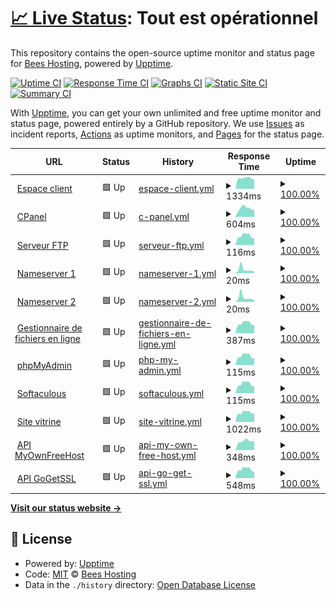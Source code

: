 # [📈 Live Status](https://status.beeshosting.eu.org): <!--live status--> **Tout est opérationnel**

This repository contains the open-source uptime monitor and status page for [Bees Hosting](www.beeshosting.fr), powered by [Upptime](https://github.com/upptime/upptime).

[![Uptime CI](https://github.com/Bees-Hosting/statuspage/workflows/Uptime%20CI/badge.svg)](https://github.com/Bees-Hosting/statuspage/actions?query=workflow%3A%22Uptime+CI%22)
[![Response Time CI](https://github.com/Bees-Hosting/statuspage/workflows/Response%20Time%20CI/badge.svg)](https://github.com/Bees-Hosting/statuspage/actions?query=workflow%3A%22Response+Time+CI%22)
[![Graphs CI](https://github.com/Bees-Hosting/statuspage/workflows/Graphs%20CI/badge.svg)](https://github.com/Bees-Hosting/statuspage/actions?query=workflow%3A%22Graphs+CI%22)
[![Static Site CI](https://github.com/Bees-Hosting/statuspage/workflows/Static%20Site%20CI/badge.svg)](https://github.com/Bees-Hosting/statuspage/actions?query=workflow%3A%22Static+Site+CI%22)
[![Summary CI](https://github.com/Bees-Hosting/statuspage/workflows/Summary%20CI/badge.svg)](https://github.com/Bees-Hosting/statuspage/actions?query=workflow%3A%22Summary+CI%22)

With [Upptime](https://upptime.js.org), you can get your own unlimited and free uptime monitor and status page, powered entirely by a GitHub repository. We use [Issues](https://github.com/Bees-Hosting/statuspage/issues) as incident reports, [Actions](https://github.com/Bees-Hosting/statuspage/actions) as uptime monitors, and [Pages](https://status.beeshosting.eu.org) for the status page.

<!--start: status pages-->
<!-- This summary is generated by Upptime (https://github.com/upptime/upptime) -->
<!-- Do not edit this manually, your changes will be overwritten -->
<!-- prettier-ignore -->
| URL | Status | History | Response Time | Uptime |
| --- | ------ | ------- | ------------- | ------ |
| <img alt="" src="https://icons.duckduckgo.com/ip3/my.beestech.fr.ico" height="13"> [Espace client](https://my.beestech.fr) | 🟩 Up | [espace-client.yml](https://github.com/beestechfr/statuspage/commits/HEAD/history/espace-client.yml) | <details><summary><img alt="Response time graph" src="./graphs/espace-client/response-time-week.png" height="20"> 1334ms</summary><br><a href="https://status.beestech.fr/history/espace-client"><img alt="Response time 1578" src="https://img.shields.io/endpoint?url=https%3A%2F%2Fraw.githubusercontent.com%2Fbeestechfr%2Fstatuspage%2FHEAD%2Fapi%2Fespace-client%2Fresponse-time.json"></a><br><a href="https://status.beestech.fr/history/espace-client"><img alt="24-hour response time 1186" src="https://img.shields.io/endpoint?url=https%3A%2F%2Fraw.githubusercontent.com%2Fbeestechfr%2Fstatuspage%2FHEAD%2Fapi%2Fespace-client%2Fresponse-time-day.json"></a><br><a href="https://status.beestech.fr/history/espace-client"><img alt="7-day response time 1334" src="https://img.shields.io/endpoint?url=https%3A%2F%2Fraw.githubusercontent.com%2Fbeestechfr%2Fstatuspage%2FHEAD%2Fapi%2Fespace-client%2Fresponse-time-week.json"></a><br><a href="https://status.beestech.fr/history/espace-client"><img alt="30-day response time 1493" src="https://img.shields.io/endpoint?url=https%3A%2F%2Fraw.githubusercontent.com%2Fbeestechfr%2Fstatuspage%2FHEAD%2Fapi%2Fespace-client%2Fresponse-time-month.json"></a><br><a href="https://status.beestech.fr/history/espace-client"><img alt="1-year response time 1820" src="https://img.shields.io/endpoint?url=https%3A%2F%2Fraw.githubusercontent.com%2Fbeestechfr%2Fstatuspage%2FHEAD%2Fapi%2Fespace-client%2Fresponse-time-year.json"></a></details> | <details><summary><a href="https://status.beestech.fr/history/espace-client">100.00%</a></summary><a href="https://status.beestech.fr/history/espace-client"><img alt="All-time uptime 35.74%" src="https://img.shields.io/endpoint?url=https%3A%2F%2Fraw.githubusercontent.com%2Fbeestechfr%2Fstatuspage%2FHEAD%2Fapi%2Fespace-client%2Fuptime.json"></a><br><a href="https://status.beestech.fr/history/espace-client"><img alt="24-hour uptime 100.00%" src="https://img.shields.io/endpoint?url=https%3A%2F%2Fraw.githubusercontent.com%2Fbeestechfr%2Fstatuspage%2FHEAD%2Fapi%2Fespace-client%2Fuptime-day.json"></a><br><a href="https://status.beestech.fr/history/espace-client"><img alt="7-day uptime 100.00%" src="https://img.shields.io/endpoint?url=https%3A%2F%2Fraw.githubusercontent.com%2Fbeestechfr%2Fstatuspage%2FHEAD%2Fapi%2Fespace-client%2Fuptime-week.json"></a><br><a href="https://status.beestech.fr/history/espace-client"><img alt="30-day uptime 52.56%" src="https://img.shields.io/endpoint?url=https%3A%2F%2Fraw.githubusercontent.com%2Fbeestechfr%2Fstatuspage%2FHEAD%2Fapi%2Fespace-client%2Fuptime-month.json"></a><br><a href="https://status.beestech.fr/history/espace-client"><img alt="1-year uptime 20.73%" src="https://img.shields.io/endpoint?url=https%3A%2F%2Fraw.githubusercontent.com%2Fbeestechfr%2Fstatuspage%2FHEAD%2Fapi%2Fespace-client%2Fuptime-year.json"></a></details>
| <img alt="" src="https://icons.duckduckgo.com/ip3/cpanel.beestech.site.ico" height="13"> [CPanel](https://cpanel.beestech.site) | 🟩 Up | [c-panel.yml](https://github.com/beestechfr/statuspage/commits/HEAD/history/c-panel.yml) | <details><summary><img alt="Response time graph" src="./graphs/c-panel/response-time-week.png" height="20"> 604ms</summary><br><a href="https://status.beestech.fr/history/c-panel"><img alt="Response time 1113" src="https://img.shields.io/endpoint?url=https%3A%2F%2Fraw.githubusercontent.com%2Fbeestechfr%2Fstatuspage%2FHEAD%2Fapi%2Fc-panel%2Fresponse-time.json"></a><br><a href="https://status.beestech.fr/history/c-panel"><img alt="24-hour response time 496" src="https://img.shields.io/endpoint?url=https%3A%2F%2Fraw.githubusercontent.com%2Fbeestechfr%2Fstatuspage%2FHEAD%2Fapi%2Fc-panel%2Fresponse-time-day.json"></a><br><a href="https://status.beestech.fr/history/c-panel"><img alt="7-day response time 604" src="https://img.shields.io/endpoint?url=https%3A%2F%2Fraw.githubusercontent.com%2Fbeestechfr%2Fstatuspage%2FHEAD%2Fapi%2Fc-panel%2Fresponse-time-week.json"></a><br><a href="https://status.beestech.fr/history/c-panel"><img alt="30-day response time 903" src="https://img.shields.io/endpoint?url=https%3A%2F%2Fraw.githubusercontent.com%2Fbeestechfr%2Fstatuspage%2FHEAD%2Fapi%2Fc-panel%2Fresponse-time-month.json"></a><br><a href="https://status.beestech.fr/history/c-panel"><img alt="1-year response time 854" src="https://img.shields.io/endpoint?url=https%3A%2F%2Fraw.githubusercontent.com%2Fbeestechfr%2Fstatuspage%2FHEAD%2Fapi%2Fc-panel%2Fresponse-time-year.json"></a></details> | <details><summary><a href="https://status.beestech.fr/history/c-panel">100.00%</a></summary><a href="https://status.beestech.fr/history/c-panel"><img alt="All-time uptime 37.72%" src="https://img.shields.io/endpoint?url=https%3A%2F%2Fraw.githubusercontent.com%2Fbeestechfr%2Fstatuspage%2FHEAD%2Fapi%2Fc-panel%2Fuptime.json"></a><br><a href="https://status.beestech.fr/history/c-panel"><img alt="24-hour uptime 100.00%" src="https://img.shields.io/endpoint?url=https%3A%2F%2Fraw.githubusercontent.com%2Fbeestechfr%2Fstatuspage%2FHEAD%2Fapi%2Fc-panel%2Fuptime-day.json"></a><br><a href="https://status.beestech.fr/history/c-panel"><img alt="7-day uptime 100.00%" src="https://img.shields.io/endpoint?url=https%3A%2F%2Fraw.githubusercontent.com%2Fbeestechfr%2Fstatuspage%2FHEAD%2Fapi%2Fc-panel%2Fuptime-week.json"></a><br><a href="https://status.beestech.fr/history/c-panel"><img alt="30-day uptime 52.56%" src="https://img.shields.io/endpoint?url=https%3A%2F%2Fraw.githubusercontent.com%2Fbeestechfr%2Fstatuspage%2FHEAD%2Fapi%2Fc-panel%2Fuptime-month.json"></a><br><a href="https://status.beestech.fr/history/c-panel"><img alt="1-year uptime 23.28%" src="https://img.shields.io/endpoint?url=https%3A%2F%2Fraw.githubusercontent.com%2Fbeestechfr%2Fstatuspage%2FHEAD%2Fapi%2Fc-panel%2Fuptime-year.json"></a></details>
| <img alt="" src="https://icons.duckduckgo.com/ip3/null.ico" height="13"> [Serveur FTP](ftpupload.net) | 🟩 Up | [serveur-ftp.yml](https://github.com/beestechfr/statuspage/commits/HEAD/history/serveur-ftp.yml) | <details><summary><img alt="Response time graph" src="./graphs/serveur-ftp/response-time-week.png" height="20"> 116ms</summary><br><a href="https://status.beestech.fr/history/serveur-ftp"><img alt="Response time 229" src="https://img.shields.io/endpoint?url=https%3A%2F%2Fraw.githubusercontent.com%2Fbeestechfr%2Fstatuspage%2FHEAD%2Fapi%2Fserveur-ftp%2Fresponse-time.json"></a><br><a href="https://status.beestech.fr/history/serveur-ftp"><img alt="24-hour response time 89" src="https://img.shields.io/endpoint?url=https%3A%2F%2Fraw.githubusercontent.com%2Fbeestechfr%2Fstatuspage%2FHEAD%2Fapi%2Fserveur-ftp%2Fresponse-time-day.json"></a><br><a href="https://status.beestech.fr/history/serveur-ftp"><img alt="7-day response time 116" src="https://img.shields.io/endpoint?url=https%3A%2F%2Fraw.githubusercontent.com%2Fbeestechfr%2Fstatuspage%2FHEAD%2Fapi%2Fserveur-ftp%2Fresponse-time-week.json"></a><br><a href="https://status.beestech.fr/history/serveur-ftp"><img alt="30-day response time 113" src="https://img.shields.io/endpoint?url=https%3A%2F%2Fraw.githubusercontent.com%2Fbeestechfr%2Fstatuspage%2FHEAD%2Fapi%2Fserveur-ftp%2Fresponse-time-month.json"></a><br><a href="https://status.beestech.fr/history/serveur-ftp"><img alt="1-year response time 227" src="https://img.shields.io/endpoint?url=https%3A%2F%2Fraw.githubusercontent.com%2Fbeestechfr%2Fstatuspage%2FHEAD%2Fapi%2Fserveur-ftp%2Fresponse-time-year.json"></a></details> | <details><summary><a href="https://status.beestech.fr/history/serveur-ftp">100.00%</a></summary><a href="https://status.beestech.fr/history/serveur-ftp"><img alt="All-time uptime 99.82%" src="https://img.shields.io/endpoint?url=https%3A%2F%2Fraw.githubusercontent.com%2Fbeestechfr%2Fstatuspage%2FHEAD%2Fapi%2Fserveur-ftp%2Fuptime.json"></a><br><a href="https://status.beestech.fr/history/serveur-ftp"><img alt="24-hour uptime 100.00%" src="https://img.shields.io/endpoint?url=https%3A%2F%2Fraw.githubusercontent.com%2Fbeestechfr%2Fstatuspage%2FHEAD%2Fapi%2Fserveur-ftp%2Fuptime-day.json"></a><br><a href="https://status.beestech.fr/history/serveur-ftp"><img alt="7-day uptime 100.00%" src="https://img.shields.io/endpoint?url=https%3A%2F%2Fraw.githubusercontent.com%2Fbeestechfr%2Fstatuspage%2FHEAD%2Fapi%2Fserveur-ftp%2Fuptime-week.json"></a><br><a href="https://status.beestech.fr/history/serveur-ftp"><img alt="30-day uptime 100.00%" src="https://img.shields.io/endpoint?url=https%3A%2F%2Fraw.githubusercontent.com%2Fbeestechfr%2Fstatuspage%2FHEAD%2Fapi%2Fserveur-ftp%2Fuptime-month.json"></a><br><a href="https://status.beestech.fr/history/serveur-ftp"><img alt="1-year uptime 99.86%" src="https://img.shields.io/endpoint?url=https%3A%2F%2Fraw.githubusercontent.com%2Fbeestechfr%2Fstatuspage%2FHEAD%2Fapi%2Fserveur-ftp%2Fuptime-year.json"></a></details>
| <img alt="" src="https://icons.duckduckgo.com/ip3/null.ico" height="13"> [Nameserver 1](ns1.beestech.site) | 🟩 Up | [nameserver-1.yml](https://github.com/beestechfr/statuspage/commits/HEAD/history/nameserver-1.yml) | <details><summary><img alt="Response time graph" src="./graphs/nameserver-1/response-time-week.png" height="20"> 20ms</summary><br><a href="https://status.beestech.fr/history/nameserver-1"><img alt="Response time 176" src="https://img.shields.io/endpoint?url=https%3A%2F%2Fraw.githubusercontent.com%2Fbeestechfr%2Fstatuspage%2FHEAD%2Fapi%2Fnameserver-1%2Fresponse-time.json"></a><br><a href="https://status.beestech.fr/history/nameserver-1"><img alt="24-hour response time 8" src="https://img.shields.io/endpoint?url=https%3A%2F%2Fraw.githubusercontent.com%2Fbeestechfr%2Fstatuspage%2FHEAD%2Fapi%2Fnameserver-1%2Fresponse-time-day.json"></a><br><a href="https://status.beestech.fr/history/nameserver-1"><img alt="7-day response time 20" src="https://img.shields.io/endpoint?url=https%3A%2F%2Fraw.githubusercontent.com%2Fbeestechfr%2Fstatuspage%2FHEAD%2Fapi%2Fnameserver-1%2Fresponse-time-week.json"></a><br><a href="https://status.beestech.fr/history/nameserver-1"><img alt="30-day response time 20" src="https://img.shields.io/endpoint?url=https%3A%2F%2Fraw.githubusercontent.com%2Fbeestechfr%2Fstatuspage%2FHEAD%2Fapi%2Fnameserver-1%2Fresponse-time-month.json"></a><br><a href="https://status.beestech.fr/history/nameserver-1"><img alt="1-year response time 167" src="https://img.shields.io/endpoint?url=https%3A%2F%2Fraw.githubusercontent.com%2Fbeestechfr%2Fstatuspage%2FHEAD%2Fapi%2Fnameserver-1%2Fresponse-time-year.json"></a></details> | <details><summary><a href="https://status.beestech.fr/history/nameserver-1">100.00%</a></summary><a href="https://status.beestech.fr/history/nameserver-1"><img alt="All-time uptime 36.02%" src="https://img.shields.io/endpoint?url=https%3A%2F%2Fraw.githubusercontent.com%2Fbeestechfr%2Fstatuspage%2FHEAD%2Fapi%2Fnameserver-1%2Fuptime.json"></a><br><a href="https://status.beestech.fr/history/nameserver-1"><img alt="24-hour uptime 100.00%" src="https://img.shields.io/endpoint?url=https%3A%2F%2Fraw.githubusercontent.com%2Fbeestechfr%2Fstatuspage%2FHEAD%2Fapi%2Fnameserver-1%2Fuptime-day.json"></a><br><a href="https://status.beestech.fr/history/nameserver-1"><img alt="7-day uptime 100.00%" src="https://img.shields.io/endpoint?url=https%3A%2F%2Fraw.githubusercontent.com%2Fbeestechfr%2Fstatuspage%2FHEAD%2Fapi%2Fnameserver-1%2Fuptime-week.json"></a><br><a href="https://status.beestech.fr/history/nameserver-1"><img alt="30-day uptime 52.56%" src="https://img.shields.io/endpoint?url=https%3A%2F%2Fraw.githubusercontent.com%2Fbeestechfr%2Fstatuspage%2FHEAD%2Fapi%2Fnameserver-1%2Fuptime-month.json"></a><br><a href="https://status.beestech.fr/history/nameserver-1"><img alt="1-year uptime 20.92%" src="https://img.shields.io/endpoint?url=https%3A%2F%2Fraw.githubusercontent.com%2Fbeestechfr%2Fstatuspage%2FHEAD%2Fapi%2Fnameserver-1%2Fuptime-year.json"></a></details>
| <img alt="" src="https://icons.duckduckgo.com/ip3/null.ico" height="13"> [Nameserver 2](ns2.beestech.site) | 🟩 Up | [nameserver-2.yml](https://github.com/beestechfr/statuspage/commits/HEAD/history/nameserver-2.yml) | <details><summary><img alt="Response time graph" src="./graphs/nameserver-2/response-time-week.png" height="20"> 20ms</summary><br><a href="https://status.beestech.fr/history/nameserver-2"><img alt="Response time 158" src="https://img.shields.io/endpoint?url=https%3A%2F%2Fraw.githubusercontent.com%2Fbeestechfr%2Fstatuspage%2FHEAD%2Fapi%2Fnameserver-2%2Fresponse-time.json"></a><br><a href="https://status.beestech.fr/history/nameserver-2"><img alt="24-hour response time 8" src="https://img.shields.io/endpoint?url=https%3A%2F%2Fraw.githubusercontent.com%2Fbeestechfr%2Fstatuspage%2FHEAD%2Fapi%2Fnameserver-2%2Fresponse-time-day.json"></a><br><a href="https://status.beestech.fr/history/nameserver-2"><img alt="7-day response time 20" src="https://img.shields.io/endpoint?url=https%3A%2F%2Fraw.githubusercontent.com%2Fbeestechfr%2Fstatuspage%2FHEAD%2Fapi%2Fnameserver-2%2Fresponse-time-week.json"></a><br><a href="https://status.beestech.fr/history/nameserver-2"><img alt="30-day response time 20" src="https://img.shields.io/endpoint?url=https%3A%2F%2Fraw.githubusercontent.com%2Fbeestechfr%2Fstatuspage%2FHEAD%2Fapi%2Fnameserver-2%2Fresponse-time-month.json"></a><br><a href="https://status.beestech.fr/history/nameserver-2"><img alt="1-year response time 137" src="https://img.shields.io/endpoint?url=https%3A%2F%2Fraw.githubusercontent.com%2Fbeestechfr%2Fstatuspage%2FHEAD%2Fapi%2Fnameserver-2%2Fresponse-time-year.json"></a></details> | <details><summary><a href="https://status.beestech.fr/history/nameserver-2">100.00%</a></summary><a href="https://status.beestech.fr/history/nameserver-2"><img alt="All-time uptime 36.01%" src="https://img.shields.io/endpoint?url=https%3A%2F%2Fraw.githubusercontent.com%2Fbeestechfr%2Fstatuspage%2FHEAD%2Fapi%2Fnameserver-2%2Fuptime.json"></a><br><a href="https://status.beestech.fr/history/nameserver-2"><img alt="24-hour uptime 100.00%" src="https://img.shields.io/endpoint?url=https%3A%2F%2Fraw.githubusercontent.com%2Fbeestechfr%2Fstatuspage%2FHEAD%2Fapi%2Fnameserver-2%2Fuptime-day.json"></a><br><a href="https://status.beestech.fr/history/nameserver-2"><img alt="7-day uptime 100.00%" src="https://img.shields.io/endpoint?url=https%3A%2F%2Fraw.githubusercontent.com%2Fbeestechfr%2Fstatuspage%2FHEAD%2Fapi%2Fnameserver-2%2Fuptime-week.json"></a><br><a href="https://status.beestech.fr/history/nameserver-2"><img alt="30-day uptime 52.56%" src="https://img.shields.io/endpoint?url=https%3A%2F%2Fraw.githubusercontent.com%2Fbeestechfr%2Fstatuspage%2FHEAD%2Fapi%2Fnameserver-2%2Fuptime-month.json"></a><br><a href="https://status.beestech.fr/history/nameserver-2"><img alt="1-year uptime 20.92%" src="https://img.shields.io/endpoint?url=https%3A%2F%2Fraw.githubusercontent.com%2Fbeestechfr%2Fstatuspage%2FHEAD%2Fapi%2Fnameserver-2%2Fuptime-year.json"></a></details>
| <img alt="" src="https://icons.duckduckgo.com/ip3/filemanager.ai.ico" height="13"> [Gestionnaire de fichiers en ligne](https://filemanager.ai/new/) | 🟩 Up | [gestionnaire-de-fichiers-en-ligne.yml](https://github.com/beestechfr/statuspage/commits/HEAD/history/gestionnaire-de-fichiers-en-ligne.yml) | <details><summary><img alt="Response time graph" src="./graphs/gestionnaire-de-fichiers-en-ligne/response-time-week.png" height="20"> 387ms</summary><br><a href="https://status.beestech.fr/history/gestionnaire-de-fichiers-en-ligne"><img alt="Response time 652" src="https://img.shields.io/endpoint?url=https%3A%2F%2Fraw.githubusercontent.com%2Fbeestechfr%2Fstatuspage%2FHEAD%2Fapi%2Fgestionnaire-de-fichiers-en-ligne%2Fresponse-time.json"></a><br><a href="https://status.beestech.fr/history/gestionnaire-de-fichiers-en-ligne"><img alt="24-hour response time 312" src="https://img.shields.io/endpoint?url=https%3A%2F%2Fraw.githubusercontent.com%2Fbeestechfr%2Fstatuspage%2FHEAD%2Fapi%2Fgestionnaire-de-fichiers-en-ligne%2Fresponse-time-day.json"></a><br><a href="https://status.beestech.fr/history/gestionnaire-de-fichiers-en-ligne"><img alt="7-day response time 387" src="https://img.shields.io/endpoint?url=https%3A%2F%2Fraw.githubusercontent.com%2Fbeestechfr%2Fstatuspage%2FHEAD%2Fapi%2Fgestionnaire-de-fichiers-en-ligne%2Fresponse-time-week.json"></a><br><a href="https://status.beestech.fr/history/gestionnaire-de-fichiers-en-ligne"><img alt="30-day response time 384" src="https://img.shields.io/endpoint?url=https%3A%2F%2Fraw.githubusercontent.com%2Fbeestechfr%2Fstatuspage%2FHEAD%2Fapi%2Fgestionnaire-de-fichiers-en-ligne%2Fresponse-time-month.json"></a><br><a href="https://status.beestech.fr/history/gestionnaire-de-fichiers-en-ligne"><img alt="1-year response time 516" src="https://img.shields.io/endpoint?url=https%3A%2F%2Fraw.githubusercontent.com%2Fbeestechfr%2Fstatuspage%2FHEAD%2Fapi%2Fgestionnaire-de-fichiers-en-ligne%2Fresponse-time-year.json"></a></details> | <details><summary><a href="https://status.beestech.fr/history/gestionnaire-de-fichiers-en-ligne">100.00%</a></summary><a href="https://status.beestech.fr/history/gestionnaire-de-fichiers-en-ligne"><img alt="All-time uptime 99.41%" src="https://img.shields.io/endpoint?url=https%3A%2F%2Fraw.githubusercontent.com%2Fbeestechfr%2Fstatuspage%2FHEAD%2Fapi%2Fgestionnaire-de-fichiers-en-ligne%2Fuptime.json"></a><br><a href="https://status.beestech.fr/history/gestionnaire-de-fichiers-en-ligne"><img alt="24-hour uptime 100.00%" src="https://img.shields.io/endpoint?url=https%3A%2F%2Fraw.githubusercontent.com%2Fbeestechfr%2Fstatuspage%2FHEAD%2Fapi%2Fgestionnaire-de-fichiers-en-ligne%2Fuptime-day.json"></a><br><a href="https://status.beestech.fr/history/gestionnaire-de-fichiers-en-ligne"><img alt="7-day uptime 100.00%" src="https://img.shields.io/endpoint?url=https%3A%2F%2Fraw.githubusercontent.com%2Fbeestechfr%2Fstatuspage%2FHEAD%2Fapi%2Fgestionnaire-de-fichiers-en-ligne%2Fuptime-week.json"></a><br><a href="https://status.beestech.fr/history/gestionnaire-de-fichiers-en-ligne"><img alt="30-day uptime 100.00%" src="https://img.shields.io/endpoint?url=https%3A%2F%2Fraw.githubusercontent.com%2Fbeestechfr%2Fstatuspage%2FHEAD%2Fapi%2Fgestionnaire-de-fichiers-en-ligne%2Fuptime-month.json"></a><br><a href="https://status.beestech.fr/history/gestionnaire-de-fichiers-en-ligne"><img alt="1-year uptime 99.56%" src="https://img.shields.io/endpoint?url=https%3A%2F%2Fraw.githubusercontent.com%2Fbeestechfr%2Fstatuspage%2FHEAD%2Fapi%2Fgestionnaire-de-fichiers-en-ligne%2Fuptime-year.json"></a></details>
| <img alt="" src="https://icons.duckduckgo.com/ip3/null.ico" height="13"> [phpMyAdmin](185.27.134.10) | 🟩 Up | [php-my-admin.yml](https://github.com/beestechfr/statuspage/commits/HEAD/history/php-my-admin.yml) | <details><summary><img alt="Response time graph" src="./graphs/php-my-admin/response-time-week.png" height="20"> 115ms</summary><br><a href="https://status.beestech.fr/history/php-my-admin"><img alt="Response time 116" src="https://img.shields.io/endpoint?url=https%3A%2F%2Fraw.githubusercontent.com%2Fbeestechfr%2Fstatuspage%2FHEAD%2Fapi%2Fphp-my-admin%2Fresponse-time.json"></a><br><a href="https://status.beestech.fr/history/php-my-admin"><img alt="24-hour response time 88" src="https://img.shields.io/endpoint?url=https%3A%2F%2Fraw.githubusercontent.com%2Fbeestechfr%2Fstatuspage%2FHEAD%2Fapi%2Fphp-my-admin%2Fresponse-time-day.json"></a><br><a href="https://status.beestech.fr/history/php-my-admin"><img alt="7-day response time 115" src="https://img.shields.io/endpoint?url=https%3A%2F%2Fraw.githubusercontent.com%2Fbeestechfr%2Fstatuspage%2FHEAD%2Fapi%2Fphp-my-admin%2Fresponse-time-week.json"></a><br><a href="https://status.beestech.fr/history/php-my-admin"><img alt="30-day response time 119" src="https://img.shields.io/endpoint?url=https%3A%2F%2Fraw.githubusercontent.com%2Fbeestechfr%2Fstatuspage%2FHEAD%2Fapi%2Fphp-my-admin%2Fresponse-time-month.json"></a><br><a href="https://status.beestech.fr/history/php-my-admin"><img alt="1-year response time 115" src="https://img.shields.io/endpoint?url=https%3A%2F%2Fraw.githubusercontent.com%2Fbeestechfr%2Fstatuspage%2FHEAD%2Fapi%2Fphp-my-admin%2Fresponse-time-year.json"></a></details> | <details><summary><a href="https://status.beestech.fr/history/php-my-admin">100.00%</a></summary><a href="https://status.beestech.fr/history/php-my-admin"><img alt="All-time uptime 99.48%" src="https://img.shields.io/endpoint?url=https%3A%2F%2Fraw.githubusercontent.com%2Fbeestechfr%2Fstatuspage%2FHEAD%2Fapi%2Fphp-my-admin%2Fuptime.json"></a><br><a href="https://status.beestech.fr/history/php-my-admin"><img alt="24-hour uptime 100.00%" src="https://img.shields.io/endpoint?url=https%3A%2F%2Fraw.githubusercontent.com%2Fbeestechfr%2Fstatuspage%2FHEAD%2Fapi%2Fphp-my-admin%2Fuptime-day.json"></a><br><a href="https://status.beestech.fr/history/php-my-admin"><img alt="7-day uptime 100.00%" src="https://img.shields.io/endpoint?url=https%3A%2F%2Fraw.githubusercontent.com%2Fbeestechfr%2Fstatuspage%2FHEAD%2Fapi%2Fphp-my-admin%2Fuptime-week.json"></a><br><a href="https://status.beestech.fr/history/php-my-admin"><img alt="30-day uptime 100.00%" src="https://img.shields.io/endpoint?url=https%3A%2F%2Fraw.githubusercontent.com%2Fbeestechfr%2Fstatuspage%2FHEAD%2Fapi%2Fphp-my-admin%2Fuptime-month.json"></a><br><a href="https://status.beestech.fr/history/php-my-admin"><img alt="1-year uptime 99.40%" src="https://img.shields.io/endpoint?url=https%3A%2F%2Fraw.githubusercontent.com%2Fbeestechfr%2Fstatuspage%2FHEAD%2Fapi%2Fphp-my-admin%2Fuptime-year.json"></a></details>
| <img alt="" src="https://icons.duckduckgo.com/ip3/null.ico" height="13"> [Softaculous](sv1.scriptinstall.rocks) | 🟩 Up | [softaculous.yml](https://github.com/beestechfr/statuspage/commits/HEAD/history/softaculous.yml) | <details><summary><img alt="Response time graph" src="./graphs/softaculous/response-time-week.png" height="20"> 115ms</summary><br><a href="https://status.beestech.fr/history/softaculous"><img alt="Response time 407" src="https://img.shields.io/endpoint?url=https%3A%2F%2Fraw.githubusercontent.com%2Fbeestechfr%2Fstatuspage%2FHEAD%2Fapi%2Fsoftaculous%2Fresponse-time.json"></a><br><a href="https://status.beestech.fr/history/softaculous"><img alt="24-hour response time 88" src="https://img.shields.io/endpoint?url=https%3A%2F%2Fraw.githubusercontent.com%2Fbeestechfr%2Fstatuspage%2FHEAD%2Fapi%2Fsoftaculous%2Fresponse-time-day.json"></a><br><a href="https://status.beestech.fr/history/softaculous"><img alt="7-day response time 115" src="https://img.shields.io/endpoint?url=https%3A%2F%2Fraw.githubusercontent.com%2Fbeestechfr%2Fstatuspage%2FHEAD%2Fapi%2Fsoftaculous%2Fresponse-time-week.json"></a><br><a href="https://status.beestech.fr/history/softaculous"><img alt="30-day response time 112" src="https://img.shields.io/endpoint?url=https%3A%2F%2Fraw.githubusercontent.com%2Fbeestechfr%2Fstatuspage%2FHEAD%2Fapi%2Fsoftaculous%2Fresponse-time-month.json"></a><br><a href="https://status.beestech.fr/history/softaculous"><img alt="1-year response time 390" src="https://img.shields.io/endpoint?url=https%3A%2F%2Fraw.githubusercontent.com%2Fbeestechfr%2Fstatuspage%2FHEAD%2Fapi%2Fsoftaculous%2Fresponse-time-year.json"></a></details> | <details><summary><a href="https://status.beestech.fr/history/softaculous">100.00%</a></summary><a href="https://status.beestech.fr/history/softaculous"><img alt="All-time uptime 99.78%" src="https://img.shields.io/endpoint?url=https%3A%2F%2Fraw.githubusercontent.com%2Fbeestechfr%2Fstatuspage%2FHEAD%2Fapi%2Fsoftaculous%2Fuptime.json"></a><br><a href="https://status.beestech.fr/history/softaculous"><img alt="24-hour uptime 100.00%" src="https://img.shields.io/endpoint?url=https%3A%2F%2Fraw.githubusercontent.com%2Fbeestechfr%2Fstatuspage%2FHEAD%2Fapi%2Fsoftaculous%2Fuptime-day.json"></a><br><a href="https://status.beestech.fr/history/softaculous"><img alt="7-day uptime 100.00%" src="https://img.shields.io/endpoint?url=https%3A%2F%2Fraw.githubusercontent.com%2Fbeestechfr%2Fstatuspage%2FHEAD%2Fapi%2Fsoftaculous%2Fuptime-week.json"></a><br><a href="https://status.beestech.fr/history/softaculous"><img alt="30-day uptime 100.00%" src="https://img.shields.io/endpoint?url=https%3A%2F%2Fraw.githubusercontent.com%2Fbeestechfr%2Fstatuspage%2FHEAD%2Fapi%2Fsoftaculous%2Fuptime-month.json"></a><br><a href="https://status.beestech.fr/history/softaculous"><img alt="1-year uptime 99.93%" src="https://img.shields.io/endpoint?url=https%3A%2F%2Fraw.githubusercontent.com%2Fbeestechfr%2Fstatuspage%2FHEAD%2Fapi%2Fsoftaculous%2Fuptime-year.json"></a></details>
| <img alt="" src="https://icons.duckduckgo.com/ip3/beestech.fr.ico" height="13"> [Site vitrine](https://beestech.fr) | 🟩 Up | [site-vitrine.yml](https://github.com/beestechfr/statuspage/commits/HEAD/history/site-vitrine.yml) | <details><summary><img alt="Response time graph" src="./graphs/site-vitrine/response-time-week.png" height="20"> 1022ms</summary><br><a href="https://status.beestech.fr/history/site-vitrine"><img alt="Response time 773" src="https://img.shields.io/endpoint?url=https%3A%2F%2Fraw.githubusercontent.com%2Fbeestechfr%2Fstatuspage%2FHEAD%2Fapi%2Fsite-vitrine%2Fresponse-time.json"></a><br><a href="https://status.beestech.fr/history/site-vitrine"><img alt="24-hour response time 922" src="https://img.shields.io/endpoint?url=https%3A%2F%2Fraw.githubusercontent.com%2Fbeestechfr%2Fstatuspage%2FHEAD%2Fapi%2Fsite-vitrine%2Fresponse-time-day.json"></a><br><a href="https://status.beestech.fr/history/site-vitrine"><img alt="7-day response time 1022" src="https://img.shields.io/endpoint?url=https%3A%2F%2Fraw.githubusercontent.com%2Fbeestechfr%2Fstatuspage%2FHEAD%2Fapi%2Fsite-vitrine%2Fresponse-time-week.json"></a><br><a href="https://status.beestech.fr/history/site-vitrine"><img alt="30-day response time 944" src="https://img.shields.io/endpoint?url=https%3A%2F%2Fraw.githubusercontent.com%2Fbeestechfr%2Fstatuspage%2FHEAD%2Fapi%2Fsite-vitrine%2Fresponse-time-month.json"></a><br><a href="https://status.beestech.fr/history/site-vitrine"><img alt="1-year response time 664" src="https://img.shields.io/endpoint?url=https%3A%2F%2Fraw.githubusercontent.com%2Fbeestechfr%2Fstatuspage%2FHEAD%2Fapi%2Fsite-vitrine%2Fresponse-time-year.json"></a></details> | <details><summary><a href="https://status.beestech.fr/history/site-vitrine">100.00%</a></summary><a href="https://status.beestech.fr/history/site-vitrine"><img alt="All-time uptime 46.17%" src="https://img.shields.io/endpoint?url=https%3A%2F%2Fraw.githubusercontent.com%2Fbeestechfr%2Fstatuspage%2FHEAD%2Fapi%2Fsite-vitrine%2Fuptime.json"></a><br><a href="https://status.beestech.fr/history/site-vitrine"><img alt="24-hour uptime 100.00%" src="https://img.shields.io/endpoint?url=https%3A%2F%2Fraw.githubusercontent.com%2Fbeestechfr%2Fstatuspage%2FHEAD%2Fapi%2Fsite-vitrine%2Fuptime-day.json"></a><br><a href="https://status.beestech.fr/history/site-vitrine"><img alt="7-day uptime 100.00%" src="https://img.shields.io/endpoint?url=https%3A%2F%2Fraw.githubusercontent.com%2Fbeestechfr%2Fstatuspage%2FHEAD%2Fapi%2Fsite-vitrine%2Fuptime-week.json"></a><br><a href="https://status.beestech.fr/history/site-vitrine"><img alt="30-day uptime 52.56%" src="https://img.shields.io/endpoint?url=https%3A%2F%2Fraw.githubusercontent.com%2Fbeestechfr%2Fstatuspage%2FHEAD%2Fapi%2Fsite-vitrine%2Fuptime-month.json"></a><br><a href="https://status.beestech.fr/history/site-vitrine"><img alt="1-year uptime 33.72%" src="https://img.shields.io/endpoint?url=https%3A%2F%2Fraw.githubusercontent.com%2Fbeestechfr%2Fstatuspage%2FHEAD%2Fapi%2Fsite-vitrine%2Fuptime-year.json"></a></details>
| <img alt="" src="https://icons.duckduckgo.com/ip3/panel.myownfreehost.net.ico" height="13"> [API MyOwnFreeHost](https://panel.myownfreehost.net/xml-api/) | 🟩 Up | [api-my-own-free-host.yml](https://github.com/beestechfr/statuspage/commits/HEAD/history/api-my-own-free-host.yml) | <details><summary><img alt="Response time graph" src="./graphs/api-my-own-free-host/response-time-week.png" height="20"> 348ms</summary><br><a href="https://status.beestech.fr/history/api-my-own-free-host"><img alt="Response time 705" src="https://img.shields.io/endpoint?url=https%3A%2F%2Fraw.githubusercontent.com%2Fbeestechfr%2Fstatuspage%2FHEAD%2Fapi%2Fapi-my-own-free-host%2Fresponse-time.json"></a><br><a href="https://status.beestech.fr/history/api-my-own-free-host"><img alt="24-hour response time 333" src="https://img.shields.io/endpoint?url=https%3A%2F%2Fraw.githubusercontent.com%2Fbeestechfr%2Fstatuspage%2FHEAD%2Fapi%2Fapi-my-own-free-host%2Fresponse-time-day.json"></a><br><a href="https://status.beestech.fr/history/api-my-own-free-host"><img alt="7-day response time 348" src="https://img.shields.io/endpoint?url=https%3A%2F%2Fraw.githubusercontent.com%2Fbeestechfr%2Fstatuspage%2FHEAD%2Fapi%2Fapi-my-own-free-host%2Fresponse-time-week.json"></a><br><a href="https://status.beestech.fr/history/api-my-own-free-host"><img alt="30-day response time 327" src="https://img.shields.io/endpoint?url=https%3A%2F%2Fraw.githubusercontent.com%2Fbeestechfr%2Fstatuspage%2FHEAD%2Fapi%2Fapi-my-own-free-host%2Fresponse-time-month.json"></a><br><a href="https://status.beestech.fr/history/api-my-own-free-host"><img alt="1-year response time 619" src="https://img.shields.io/endpoint?url=https%3A%2F%2Fraw.githubusercontent.com%2Fbeestechfr%2Fstatuspage%2FHEAD%2Fapi%2Fapi-my-own-free-host%2Fresponse-time-year.json"></a></details> | <details><summary><a href="https://status.beestech.fr/history/api-my-own-free-host">100.00%</a></summary><a href="https://status.beestech.fr/history/api-my-own-free-host"><img alt="All-time uptime 99.80%" src="https://img.shields.io/endpoint?url=https%3A%2F%2Fraw.githubusercontent.com%2Fbeestechfr%2Fstatuspage%2FHEAD%2Fapi%2Fapi-my-own-free-host%2Fuptime.json"></a><br><a href="https://status.beestech.fr/history/api-my-own-free-host"><img alt="24-hour uptime 100.00%" src="https://img.shields.io/endpoint?url=https%3A%2F%2Fraw.githubusercontent.com%2Fbeestechfr%2Fstatuspage%2FHEAD%2Fapi%2Fapi-my-own-free-host%2Fuptime-day.json"></a><br><a href="https://status.beestech.fr/history/api-my-own-free-host"><img alt="7-day uptime 100.00%" src="https://img.shields.io/endpoint?url=https%3A%2F%2Fraw.githubusercontent.com%2Fbeestechfr%2Fstatuspage%2FHEAD%2Fapi%2Fapi-my-own-free-host%2Fuptime-week.json"></a><br><a href="https://status.beestech.fr/history/api-my-own-free-host"><img alt="30-day uptime 100.00%" src="https://img.shields.io/endpoint?url=https%3A%2F%2Fraw.githubusercontent.com%2Fbeestechfr%2Fstatuspage%2FHEAD%2Fapi%2Fapi-my-own-free-host%2Fuptime-month.json"></a><br><a href="https://status.beestech.fr/history/api-my-own-free-host"><img alt="1-year uptime 99.76%" src="https://img.shields.io/endpoint?url=https%3A%2F%2Fraw.githubusercontent.com%2Fbeestechfr%2Fstatuspage%2FHEAD%2Fapi%2Fapi-my-own-free-host%2Fuptime-year.json"></a></details>
| <img alt="" src="https://icons.duckduckgo.com/ip3/my.gogetssl.com.ico" height="13"> [API GoGetSSL](https://my.gogetssl.com/api/) | 🟩 Up | [api-go-get-ssl.yml](https://github.com/beestechfr/statuspage/commits/HEAD/history/api-go-get-ssl.yml) | <details><summary><img alt="Response time graph" src="./graphs/api-go-get-ssl/response-time-week.png" height="20"> 548ms</summary><br><a href="https://status.beestech.fr/history/api-go-get-ssl"><img alt="Response time 571" src="https://img.shields.io/endpoint?url=https%3A%2F%2Fraw.githubusercontent.com%2Fbeestechfr%2Fstatuspage%2FHEAD%2Fapi%2Fapi-go-get-ssl%2Fresponse-time.json"></a><br><a href="https://status.beestech.fr/history/api-go-get-ssl"><img alt="24-hour response time 384" src="https://img.shields.io/endpoint?url=https%3A%2F%2Fraw.githubusercontent.com%2Fbeestechfr%2Fstatuspage%2FHEAD%2Fapi%2Fapi-go-get-ssl%2Fresponse-time-day.json"></a><br><a href="https://status.beestech.fr/history/api-go-get-ssl"><img alt="7-day response time 548" src="https://img.shields.io/endpoint?url=https%3A%2F%2Fraw.githubusercontent.com%2Fbeestechfr%2Fstatuspage%2FHEAD%2Fapi%2Fapi-go-get-ssl%2Fresponse-time-week.json"></a><br><a href="https://status.beestech.fr/history/api-go-get-ssl"><img alt="30-day response time 534" src="https://img.shields.io/endpoint?url=https%3A%2F%2Fraw.githubusercontent.com%2Fbeestechfr%2Fstatuspage%2FHEAD%2Fapi%2Fapi-go-get-ssl%2Fresponse-time-month.json"></a><br><a href="https://status.beestech.fr/history/api-go-get-ssl"><img alt="1-year response time 571" src="https://img.shields.io/endpoint?url=https%3A%2F%2Fraw.githubusercontent.com%2Fbeestechfr%2Fstatuspage%2FHEAD%2Fapi%2Fapi-go-get-ssl%2Fresponse-time-year.json"></a></details> | <details><summary><a href="https://status.beestech.fr/history/api-go-get-ssl">100.00%</a></summary><a href="https://status.beestech.fr/history/api-go-get-ssl"><img alt="All-time uptime 99.91%" src="https://img.shields.io/endpoint?url=https%3A%2F%2Fraw.githubusercontent.com%2Fbeestechfr%2Fstatuspage%2FHEAD%2Fapi%2Fapi-go-get-ssl%2Fuptime.json"></a><br><a href="https://status.beestech.fr/history/api-go-get-ssl"><img alt="24-hour uptime 100.00%" src="https://img.shields.io/endpoint?url=https%3A%2F%2Fraw.githubusercontent.com%2Fbeestechfr%2Fstatuspage%2FHEAD%2Fapi%2Fapi-go-get-ssl%2Fuptime-day.json"></a><br><a href="https://status.beestech.fr/history/api-go-get-ssl"><img alt="7-day uptime 100.00%" src="https://img.shields.io/endpoint?url=https%3A%2F%2Fraw.githubusercontent.com%2Fbeestechfr%2Fstatuspage%2FHEAD%2Fapi%2Fapi-go-get-ssl%2Fuptime-week.json"></a><br><a href="https://status.beestech.fr/history/api-go-get-ssl"><img alt="30-day uptime 100.00%" src="https://img.shields.io/endpoint?url=https%3A%2F%2Fraw.githubusercontent.com%2Fbeestechfr%2Fstatuspage%2FHEAD%2Fapi%2Fapi-go-get-ssl%2Fuptime-month.json"></a><br><a href="https://status.beestech.fr/history/api-go-get-ssl"><img alt="1-year uptime 99.89%" src="https://img.shields.io/endpoint?url=https%3A%2F%2Fraw.githubusercontent.com%2Fbeestechfr%2Fstatuspage%2FHEAD%2Fapi%2Fapi-go-get-ssl%2Fuptime-year.json"></a></details>

<!--end: status pages-->

[**Visit our status website →**](https://status.beeshosting.eu.org)

## 📄 License

- Powered by: [Upptime](https://github.com/upptime/upptime)
- Code: [MIT](./LICENSE) © [Bees Hosting](www.beeshosting.fr)
- Data in the `./history` directory: [Open Database License](https://opendatacommons.org/licenses/odbl/1-0/)
